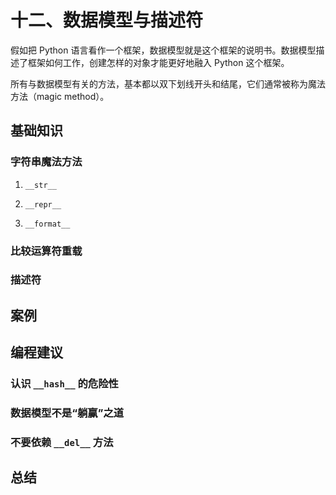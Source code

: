# 十二、数据模型与描述符

假如把 Python 语言看作一个框架，数据模型就是这个框架的说明书。数据模型描述了框架如何工作，创建怎样的对象才能更好地融入 Python 这个框架。

所有与数据模型有关的方法，基本都以双下划线开头和结尾，它们通常被称为魔法方法（magic method）。

## 基础知识

### 字符串魔法方法

1. `__str__`

2. `__repr__`


3. `__format__`


### 比较运算符重载

### 描述符

## 案例


## 编程建议

### 认识 `__hash__` 的危险性

### 数据模型不是“躺赢”之道

### 不要依赖 `__del__` 方法


## 总结


